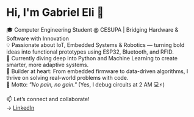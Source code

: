 # Hi, I'm Gabriel Eli 👋

🎓 Computer Engineering Student @ CESUPA | Bridging Hardware & Software with Innovation  
💡 Passionate about IoT, Embedded Systems & Robotics — turning bold ideas into functional prototypes using ESP32, Bluetooth, and RFID.  
🐍 Currently diving deep into Python and Machine Learning to create smarter, more adaptive systems.  
🔧 Builder at heart: From embedded firmware to data-driven algorithms, I thrive on solving real-world problems with code.  
🚀 Motto: _"No pain, no gain."_ (Yes, I debug circuits at 2 AM 💻⚡)

📫 Let’s connect and collaborate!  
→ [LinkedIn](https://www.linkedin.com/in/seu-perfil)
